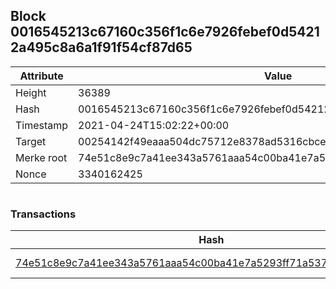 ## Block 0016545213c67160c356f1c6e7926febef0d54212a495c8a6a1f91f54cf87d65

Attribute | Value
--- | ---
Height | 36389
Hash | 0016545213c67160c356f1c6e7926febef0d54212a495c8a6a1f91f54cf87d65
Timestamp | 2021-04-24T15:02:22+00:00
Target | 00254142f49eaaa504dc75712e8378ad5316cbcead634704b3734b6271167cc4
Merke root | 74e51c8e9c7a41ee343a5761aaa54c00ba41e7a5293ff71a5370fc97c9370532
Nonce | 3340162425

```

```

### Transactions

Hash | Amount
--- | ---
[74e51c8e9c7a41ee343a5761aaa54c00ba41e7a5293ff71a5370fc97c9370532](74e51c8e9c7a41ee343a5761aaa54c00ba41e7a5293ff71a5370fc97c9370532.md) | 10.00000000 SKEPTI 
